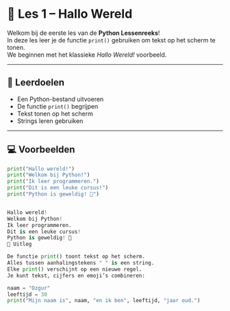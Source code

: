 # 🐍 Les 1 – Hallo Wereld

Welkom bij de eerste les van de **Python Lessenreeks**!  
In deze les leer je de functie `print()` gebruiken om tekst op het scherm te tonen.  
We beginnen met het klassieke *Hallo Wereld!* voorbeeld.

---

## 🎯 Leerdoelen
- Een Python-bestand uitvoeren  
- De functie `print()` begrijpen  
- Tekst tonen op het scherm  
- Strings leren gebruiken  

---

## 💻 Voorbeelden
```python
print("Hallo wereld!")
print("Welkom bij Python!")
print("Ik leer programmeren.")
print("Dit is een leuke cursus!")
print("Python is geweldig! 🐍")


Hallo wereld!
Welkom bij Python!
Ik leer programmeren.
Dit is een leuke cursus!
Python is geweldig! 🐍
🧠 Uitleg

De functie print() toont tekst op het scherm.
Alles tussen aanhalingstekens " " is een string.
Elke print() verschijnt op een nieuwe regel.
Je kunt tekst, cijfers en emoji’s combineren:

naam = "Ozgur"
leeftijd = 30
print("Mijn naam is", naam, "en ik ben", leeftijd, "jaar oud.")
